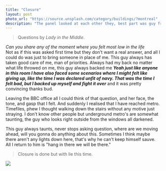 ```yaml
---
title: "Closure"
layout: post
photo_url: "https://source.unsplash.com/category/buildings/?montreal"
description: "The panel looked at each other they, best part was guy from london office give asia pacific head is this guy for real look. And it was in that moment I knew it's a packed case"
---
```


> Questions by *Lady in the Middle*.

*Can you share any of the moment where you felt most low in the life*<br>
Not as if this was asked first time but they don't want a real answer, and all I could do was just to bring someone in place of me. This guy always has taken good care of me, man of priorities. Always had my back no matter what life throwed on me, this guy always backed me ***Yeah just like anyone in this room I have also faced some scenarios where I might felt like giving up, like the time I was declared unfit of navy. That was the time I felt bad, but I backed up myself and fight it over*** and it was pretty convincing thanks bud.

Leaving the BBC office all I could think of that question, and her face, the tone, and gasp that I felt. And suddenly I realised that I have reached metro. Timefiles, phew I thought walking down the stairs without any motive just straying. I don't know other people but underground metro's are somewhat taunting, the guy who looks right outside from the windows all darkened. 

This guy always taunts, never stops asking question, where are we moving ahead, will you gonna do anything about this. Sometimes I think maybe there aren't any lights down here, that's why he can't keep himself sauve. All I return to him is "hang in there we will be there."<br>

>Closure is done but with lie this time.


<img src="https://source.unsplash.com/collection/1023843/tiny-people-in-a-big-world">
